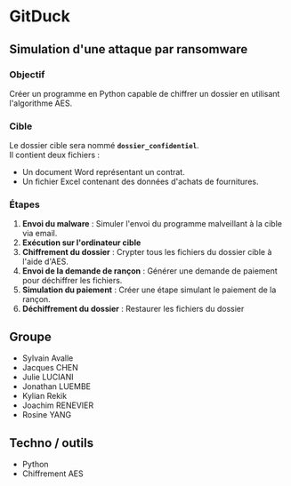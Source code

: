 # GitDuck


## Simulation d'une attaque par ransomware

### Objectif

Créer un programme en Python capable de chiffrer un dossier en utilisant l'algorithme AES.

### Cible

Le dossier cible sera nommé **`dossier_confidentiel`**.  
Il contient deux fichiers :  
- Un document Word représentant un contrat.  
- Un fichier Excel contenant des données d'achats de fournitures.

### Étapes

1. **Envoi du malware** : Simuler l'envoi du programme malveillant à la cible via email.  
2. **Exécution sur l'ordinateur cible** 
3. **Chiffrement du dossier** : Crypter tous les fichiers du dossier cible à l'aide d'AES.  
4. **Envoi de la demande de rançon** : Générer une demande de paiement pour déchiffrer les fichiers.  
5. **Simulation du paiement** : Créer une étape simulant le paiement de la rançon.  
6. **Déchiffrement du dossier** : Restaurer les fichiers du dossier

## Groupe

- Sylvain Avalle
- Jacques CHEN
- Julie LUCIANI
- Jonathan LUEMBE
- Kylian Rekik
- Joachim RENEVIER
- Rosine YANG


## Techno / outils

- Python 
- Chiffrement AES
